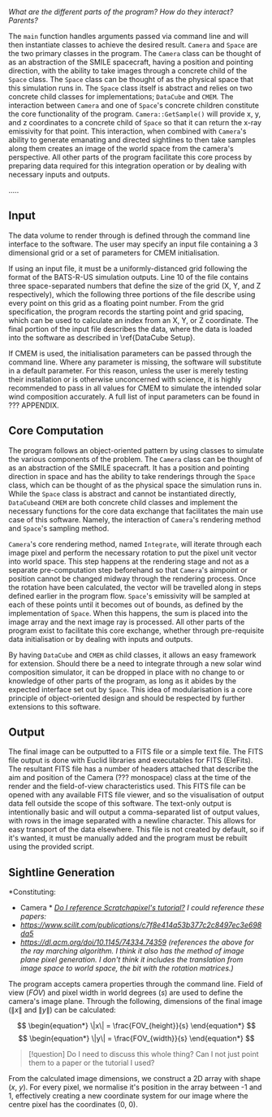 *What are the different parts of the program?*
*How do they interact? Parents?*

The `main` function handles arguments passed via command line and will then instantiate classes to achieve the desired result. `Camera` and `Space` are the two primary classes in the program. The `Camera` class can be thought of as an abstraction of the SMILE spacecraft, having a position and pointing direction, with the ability to take images through a concrete child of the `Space` class. The `Space` class can be thought of as the physical space that this simulation runs in. The `Space` class itself is abstract and relies on two concrete child classes for implementations; `DataCube` and `CMEM`. The interaction between `Camera` and one of `Space`'s concrete children constitute the core functionality of the program. `Camera::GetSample()` will provide x, y, and z coordinates to a concrete child of `Space` so that it can return the x-ray emissivity for that point. This interaction, when combined with `Camera`'s ability to generate emanating and directed sightlines to then take  samples along them creates an image of the world space from the camera's perspective. All other parts of the program facilitate this core process by preparing data required for this integration operation or by dealing with necessary inputs and outputs.

.....

## Input
The data volume to render through is defined through the command line interface to the software. The user may specify an input file containing a 3 dimensional grid or a set of parameters for CMEM initialisation.

If using an input file, it must be a uniformly-distanced grid following the format of the BATS-R-US simulation outputs. Line 10 of the file contains three space-separated numbers that define the size of the grid (X, Y, and Z respectively), which the following three portions of the file describe using every point on this grid as a floating point number. From the grid specification, the program records the starting point and grid spacing, which can be used to calculate an index from an X, Y, or Z coordinate. The final portion of the input file describes the data, where the data is loaded into the software as described in \ref{DataCube Setup}.

If CMEM is used, the initialisation parameters can be passed through the command line. Where any parameter is missing, the software will substitute in a default parameter. For this reason, unless the user is merely testing their installation or is otherwise unconcerned with science, it is highly recommended to pass in all values for CMEM to simulate the intended solar wind composition accurately. A full list of input parameters can be found in ??? APPENDIX. 

## Core Computation
The program follows an object-oriented pattern by using classes to simulate the various components of the problem. The `Camera` class can be thought of as an abstraction of the SMILE spacecraft. It has a position and pointing direction in space and has the ability to take renderings through the `Space` class, which can be thought of as the physical space the simulation runs in. While the `Space` class is abstract and cannot be instantiated directly, `DataCube`and `CMEM` are both concrete child classes and implement the necessary functions for the core data exchange that facilitates the main use case of this software. Namely, the interaction of `Camera`'s rendering method and `Space`'s sampling method. 

`Camera`'s core rendering method, named `Integrate`, will iterate through each image pixel and perform the necessary rotation to put the pixel unit vector into world space. This step happens at the rendering stage and not as a separate pre-computation step beforehand so that `Camera`'s aimpoint or position cannot be changed midway through the rendering process. Once the rotation have been calculated, the vector will be travelled along in steps defined earlier in the program flow. `Space`'s emissivity will be sampled at each of these points until it becomes out of bounds, as defined by the implementation of `Space`. When this happens, the sum is placed into the image array and the next image ray is processed. All other parts of the program exist to facilitate this core exchange, whether through pre-requisite data initialisation or by dealing with inputs and outputs.

By having `DataCube` and `CMEM` as child classes, it allows an easy framework for extension. Should there be a need to integrate through a new solar wind composition simulator, it can be dropped in place with no change to or knowledge of other parts of the program, as long as it abides by the expected interface set out by `Space`. This idea of modularisation is a core principle of object-oriented design and should be respected by further extensions to this software.
## Output
The final image can be outputted to a FITS file or a simple text file. The FITS file output is done with Euclid libraries and executables for FITS (EleFits). The resultant FITS file has a number of headers attached that describe the aim and position of the Camera (??? monospace) class at the time of the render and the field-of-view characteristics used. This FITS file can be opened with any available FITS file viewer, and so the visualisation of output data fell outside the scope of this software. The text-only output is intentionally basic and will output a comma-separated list of output values, with rows in the image separated with a newline character. This allows for easy transport of the data elsewhere. This file is not created by default, so if it's wanted, it must be manually added and the program must be rebuilt using the provided script.


## Sightline Generation
*Constituting:
- Camera *
*[Do I reference Scratchapixel's tutorial?](https://www.scratchapixel.com/lessons/3d-basic-rendering/ray-tracing-generating-camera-rays/generating-camera-rays.html)*
*I could reference these papers:*
- *https://www.scilit.com/publications/c7f8e414a53b377c2c8497ec3e698da5*
- *https://dl.acm.org/doi/10.1145/74334.74359 (references the above for the ray marching algorithm. I think it also has the method of image plane pixel generation. I don't think it includes the translation from image space to world space, the bit with the rotation matrices.)*

The program accepts camera properties through the command line. Field of view ($FOV$) and pixel width in world degrees ($s$) are used to define the camera's image plane. Through the following, dimensions of the final image ($\|x\|$ and $\|y\|$) can be calculated:

$$
\begin{equation*}
\|x\| = \frac{FOV_{height}}{s}
\end{equation*}
$$
$$
\begin{equation*}
\|y\| = \frac{FOV_{width}}{s}
\end{equation*}
$$

>[!question] Do I need to discuss this whole thing? Can I not just point them to a paper or the tutorial I used?

From the calculated image dimensions, we construct a 2D array with shape ($x$, $y$). For every pixel, we normalise it's position in the array between -1 and 1, effectively creating a new coordinate system for our image where the centre pixel has the coordinates (0, 0).